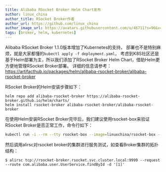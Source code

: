 ```yaml
---
title: Alibaba RSocket Broker Helm Chart发布 
author: linux_china 
author_title: RSocket Broker作者 
author_url: https://github.com/linux_china
author_image_url: https://avatars.githubusercontent.com/u/46711?s=96&v=4
tags: [broker, helm, kubernetes]
---
```


Alibaba RSocket Broker 1.1.0版本增加了Kubernetes的支持， 部署也不是特别麻烦，就是大家都懂的`kubectl apply -f deployment.yaml`， 考虑到K8S社区还是基于Helm部署为主，所以我们添加了RSocket Broker Helm Chart，借助Helm更方便地管理RSocket Broker部署。
详细的信息请参考： https://artifacthub.io/packages/helm/alibaba-rsocket-broker/alibaba-rsocket-broker

RSocket Broker的Helm安装步骤如下：

```
helm repo add alibaba-rsocket-broker https://alibaba-rsocket-broker.github.io/helm/charts/
helm install rsocket-broker alibaba-rsocket-broker/alibaba-rsocket-broker
```

在使用Helm安装RSocket Broker完毕后，我们建议使用rsocket-box来验证RSocket Broker是否正常工作，命令行如下：

```bash
kubectl run -i --rm --tty rsocket-box --image=linuxchina/rsocket-box --restart=Never --image-pull-policy=Always
```

然后调用alirsc对rsocket broker的集群进行服务测试，如查看Broker集群的拓扑结构： 

```
$ alirsc tcp://rsocket-broker.rsocket.svc.cluster.local:9999 --request --route com.alibaba.user.UserService.findById -d '[1]'
```
